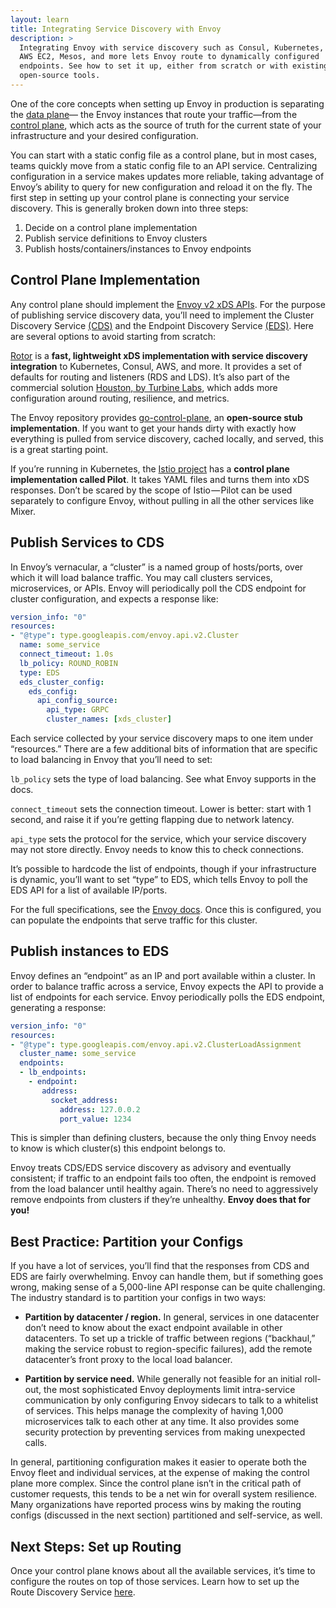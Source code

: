```yaml
---
layout: learn
title: Integrating Service Discovery with Envoy
description: >
  Integrating Envoy with service discovery such as Consul, Kubernetes, ECS,
  AWS EC2, Mesos, and more lets Envoy route to dynamically configured
  endpoints. See how to set it up, either from scratch or with existing
  open-source tools.
---
```


One of the core concepts when setting up Envoy in production is separating the
[data plane](https://blog.envoyproxy.io/service-mesh-data-plane-vs-control-plane-2774e720f7fc)—
the Envoy instances that route your traffic—from the
[control plane](https://blog.envoyproxy.io/service-mesh-data-plane-vs-control-plane-2774e720f7fc),
which acts as the source of truth for the current state of your infrastructure
and your desired configuration.

You can start with a static config file as a control plane, but in most cases,
teams quickly move from a static config file to an API service. Centralizing
configuration in a service makes updates more reliable, taking advantage of
Envoy’s ability to query for new configuration and reload it on the fly. The
first step in setting up your control plane is connecting your service
discovery. This is generally broken down into three steps:

1. Decide on a control plane implementation
2. Publish service definitions to Envoy clusters
3. Publish hosts/containers/instances to Envoy endpoints

## Control Plane Implementation

Any control plane should implement the
[Envoy v2 xDS APIs](https://www.envoyproxy.io/docs/envoy/latest/api-v2/api).
For the purpose of publishing service discovery data, you’ll need to implement
the Cluster Discovery Service
[(CDS)](https://www.envoyproxy.io/docs/envoy/latest/configuration/cluster_manager/cds.html)
and the Endpoint Discovery Service
[(EDS)](https://www.envoyproxy.io/docs/envoy/latest/api-v2/api/v2/eds.proto).
Here are several options to avoid starting from scratch:

[Rotor](https://github.com/turbinelabs/rotor) is a **fast, lightweight xDS
implementation with service discovery integration** to Kubernetes, Consul, AWS,
and more. It provides a set of defaults for routing and listeners (RDS and
LDS). It’s also part of the commercial solution
[Houston, by Turbine Labs](https://turbinelabs.io), which adds more
configuration around routing, resilience, and metrics.

The Envoy repository provides
[go-control-plane](https://github.com/envoyproxy/go-control-plane), an
**open-source stub implementation**. If you want to get your hands dirty with
exactly how everything is pulled from service discovery, cached locally, and
served, this is a great starting point.

If you’re running in Kubernetes, the
[Istio project](https://istio.io/docs/concepts/traffic-management/pilot.html)
has a **control plane implementation called Pilot**. It takes YAML files and
turns them into xDS responses. Don’t be scared by the scope of Istio — Pilot
can be used separately to configure Envoy, without pulling in all the other
services like Mixer.

## Publish Services to CDS

In Envoy’s vernacular, a “cluster” is a named group of hosts/ports, over which
it will load balance traffic. You may call clusters services, microservices, or
APIs. Envoy will periodically poll the CDS endpoint for cluster configuration,
and expects a response like:

```yaml
version_info: "0"
resources:
- "@type": type.googleapis.com/envoy.api.v2.Cluster
  name: some_service
  connect_timeout: 1.0s
  lb_policy: ROUND_ROBIN
  type: EDS
  eds_cluster_config:
    eds_config:
      api_config_source:
        api_type: GRPC
        cluster_names: [xds_cluster]
```

Each service collected by your service discovery maps to one item under
“resources.” There are a few additional bits of information that are specific
to load balancing in Envoy that you’ll need to set:

`lb_policy` sets the type of load balancing. See what Envoy supports in the
docs.

`connect_timeout` sets the connection timeout. Lower is better: start with 1
second, and raise it if you’re getting flapping due to network latency.

`api_type` sets the protocol for the service, which your service discovery may
not store directly. Envoy needs to know this to check connections.

It’s possible to hardcode the list of endpoints, though if your infrastructure
is dynamic, you’ll want to set “type” to EDS, which tells Envoy to poll the EDS
API for a list of available IP/ports.

For the full specifications, see the
[Envoy docs](https://www.envoyproxy.io/docs/envoy/latest/api-v1/cluster_manager/cluster.html).
Once this is configured, you can populate the endpoints that serve traffic for
this cluster.

## Publish instances to EDS

Envoy defines an “endpoint” as an IP and port available within a cluster. In
order to balance traffic across a service, Envoy expects the API to provide a
list of endpoints for each service. Envoy periodically polls the EDS endpoint,
generating a response:

```yaml
version_info: "0"
resources:
- "@type": type.googleapis.com/envoy.api.v2.ClusterLoadAssignment
  cluster_name: some_service
  endpoints:
  - lb_endpoints:
    - endpoint:
       address:
         socket_address:
           address: 127.0.0.2
           port_value: 1234
```

This is simpler than defining clusters, because the only thing Envoy needs to
know is which cluster(s) this endpoint belongs to.

Envoy treats CDS/EDS service discovery as advisory and eventually consistent;
if traffic to an endpoint fails too often, the endpoint is removed from the
load balancer until healthy again. There’s no need to aggressively remove
endpoints from clusters if they’re unhealthy. **Envoy does that for you!**

## Best Practice: Partition your Configs

If you have a lot of services, you’ll find that the responses from CDS and EDS
are fairly overwhelming. Envoy can handle them, but if something goes wrong,
making sense of a 5,000-line API response can be quite challenging. The
industry standard is to partition your configs in two ways:

- **Partition by datacenter / region.** In general, services in one datacenter
don’t need to know about the exact endpoint available in other datacenters. To
set up a trickle of traffic between regions (“backhaul,” making the service
robust to region-specific failures), add the remote datacenter’s front proxy to
the local load balancer.

- **Partition by service need.** While generally not feasible for an initial
roll-out, the most sophisticated Envoy deployments limit intra-service
communication by only configuring Envoy sidecars to talk to a whitelist of
services. This helps manage the complexity of having 1,000 microservices talk
to each other at any time. It also provides some security protection by
preventing services from making unexpected calls.

In general, partitioning configuration makes it easier to operate both the
Envoy fleet and individual services, at the expense of making the control plane
more complex. Since the control plane isn’t in the critical path of customer
requests, this tends to be a net win for overall system resilience. Many
organizations have reported process wins by making the routing configs
(discussed in the next section) partitioned and self-service, as well.

## Next Steps: Set up Routing

Once your control plane knows about all the available services, it’s time to
configure the routes on top of those services. Learn how to set up the Route
Discovery Service
[here](https://www.envoyproxy.io/docs/envoy/latest/configuration/http_conn_man/rds.html#config-http-conn-man-rds).
